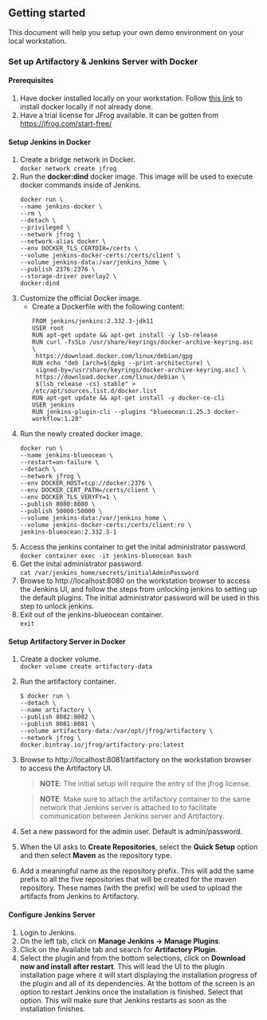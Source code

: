 ## Getting started
This document will help you setup your own demo environment on your local workstation.

### Set up Artifactory & Jenkins Server with Docker

#### Prerequisites
1. Have docker installed locally on your workstation. Follow [this link](https://docs.docker.com/get-docker/) to install docker locally if not already done. 
2. Have a trial license for JFrog available. It can be gotten from https://jfrog.com/start-free/

#### Setup Jenkins in Docker
1. Create a bridge network in Docker.<br />
   ```docker network create jfrog```
2. Run the **docker:dind** docker image. This image will be used to execute docker commands inside of Jenkins.
   ```
   docker run \
   --name jenkins-docker \
   --rm \
   --detach \
   --privileged \
   --network jfrog \
   --network-alias docker \
   --env DOCKER_TLS_CERTDIR=/certs \
   --volume jenkins-docker-certs:/certs/client \
   --volume jenkins-data:/var/jenkins_home \
   --publish 2376:2376 \
   --storage-driver overlay2 \
   docker:dind
   ```
3. Customize the official Docker image.
   - Create a Dockerfile with the following content:
     ```
	 FROM jenkins/jenkins:2.332.3-jdk11
	 USER root
	 RUN apt-get update && apt-get install -y lsb-release
	 RUN curl -fsSLo /usr/share/keyrings/docker-archive-keyring.asc \
	  https://download.docker.com/linux/debian/gpg
	 RUN echo "deb [arch=$(dpkg --print-architecture) \
	  signed-by=/usr/share/keyrings/docker-archive-keyring.asc] \
	  https://download.docker.com/linux/debian \
	  $(lsb_release -cs) stable" > /etc/apt/sources.list.d/docker.list
	 RUN apt-get update && apt-get install -y docker-ce-cli
	 USER jenkins
	 RUN jenkins-plugin-cli --plugins "blueocean:1.25.3 docker-workflow:1.28"
	 ```
4. Run the newly created docker image.
   ```
   docker run \
   --name jenkins-blueocean \
   --restart=on-failure \
   --detach \
   --network jfrog \
   --env DOCKER_HOST=tcp://docker:2376 \
   --env DOCKER_CERT_PATH=/certs/client \
   --env DOCKER_TLS_VERYFY=1 \
   --publish 8080:8080 \
   --publish 50000:50000 \
   --volume jenkins-data:/var/jenkins_home \
   --volume jenkins-docker-certs:/certs/client:ro \
   jenkins-blueocean:2.332.3-1
   ```
5. Access the jenkins container to get the inital administrator password.<br />
   ```docker container exec -it jenkins-blueocean bash```
6. Get the inital administrator password.<br />
   ```cat /var/jenkins_home/secrets/initialAdminPassword```
7. Browse to http://localhost:8080 on the workstation browser to access the Jenkins UI, and follow the steps from unlocking jenkins to setting up the default plugins. The initial administrator password will be used in this step to unlock jenkins. 
8. Exit out of the jenkins-blueocean container.<br />
   ```exit```
	
#### Setup Artifactory Server in Docker
1. Create a docker volume.<br />
   ```docker volume create artifactory-data```
2. Run the artifactory container.
   ```
   $ docker run \
   --detach \
   --name artifactory \
   --publish 8082:8082 \
   --publish 8081:8081 \
   --volume artifactory-data:/var/opt/jfrog/artifactory \
   --network jfrog \
   docker.bintray.io/jfrog/artifactory-pro:latest
   ```
3. Browse to http://localhost:8081/artifactory on the workstation browser to access the Artifactory UI. 
   > **NOTE**: The initial setup will require the entry of the jfrog license.
   
   > **NOTE**: Make sure to attach the artifactory container to the same network that Jenkins server is attached to to facilitate communication between Jenkins server and Artifactory.
4. Set a new password for the admin user. Default is admin/password.
5. When the UI asks to **Create Repositories**, select the **Quick Setup** option and then select **Maven** as the repository type.
6. Add a meaningful name as the repository prefix. This will add the same prefix to all the five repositories that will be created for the maven repository. These names (with the prefix) will be used to upload the artifacts from Jenkins to Artifactory. 

#### Configure Jenkins Server
1. Login to Jenkins.
2. On the left tab, click on **Manage Jenkins -> Manage Plugins**.
3. Click on the Available tab and search for **Artifactory Plugin**.
4. Select the plugin and from the bottom selections, click on **Download now and install after restart**. This will lead the UI to the plugin installation page where it will start displaying the installation progress of the plugin and all of its dependencies. At the bottom of the screen is an option to restart Jenkins once the installation is finished. Select that option. This will make sure that Jenkins restarts as soon as the installation finishes. 
   
